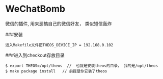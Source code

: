 # WeChatBomb
微信的插件, 用来恶搞自己的微信好友， 类似短信轰炸


###安装
```
进入Makefile文件把THEOS_DEVICE_IP = 192.168.0.102
```

###进入到checkout存放目录
```
$ export THEOS=/opt/theos  //  也就是安装theos的目录， 我的是/opt/theos
$ make package install   // 前提是你安装了theos
```
